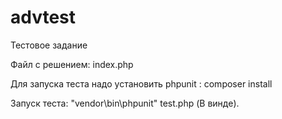 # advtest
Тестовое задание

Файл с решением: index.php

Для запуска теста надо установить phpunit : composer install

Запуск теста: "vendor\bin\phpunit" test.php (В винде). 
